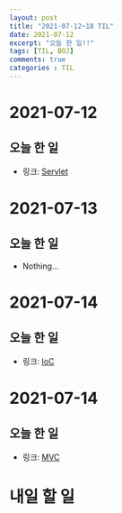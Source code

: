 ```yaml
---
layout: post
title: "2021-07-12~18 TIL"
date: 2021-07-12
excerpt: "오늘 한 일!!"
tags: [TIL, BOJ]
comments: true
categories : TIL
---
```


# 2021-07-12
## 오늘 한 일    
- 링크: [Servlet](https://l-zzu-h.tistory.com/entry/Servlet-2)

# 2021-07-13
## 오늘 한 일    
- Nothing...

# 2021-07-14
## 오늘 한 일    
- 링크: [IoC](https://l-zzu-h.tistory.com/entry/Spring-MVC)

# 2021-07-14
## 오늘 한 일    
- 링크: [MVC](https://l-zzu-h.tistory.com/entry/Spring-MVC-1)

# 내일 할 일
